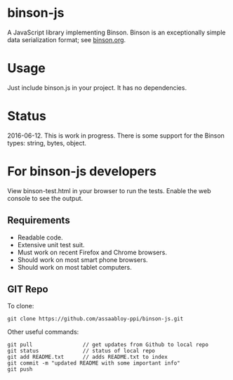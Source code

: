 binson-js
=========

A JavaScript library implementing Binson. Binson is an exceptionally simple 
data serialization format; see [binson.org](http://binson.org/).


Usage
=====

Just include binson.js in your project. It has no dependencies.


Status
======

2016-06-12. This is work in progress. There is some support for 
the Binson types: string, bytes, object.


For binson-js developers
========================

View binson-test.html in your browser to run the tests. Enable the 
web console to see the output.

Requirements
------------

* Readable code.
* Extensive unit test suit.
* Must work on recent Firefox and Chrome browsers.
* Should work on most smart phone browsers.
* Should work on most tablet computers.


GIT Repo
--------

To clone:

    git clone https://github.com/assaabloy-ppi/binson-js.git

Other useful commands:

    git pull                // get updates from Github to local repo
    git status              // status of local repo
    git add README.txt      // adds README.txt to index
    git commit -m "updated README with some important info"
    git push


